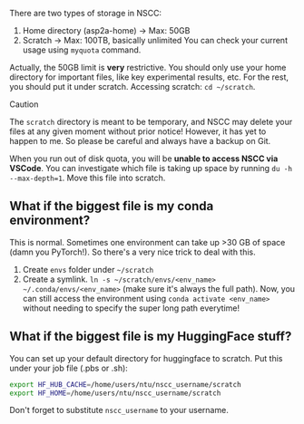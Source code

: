 There are two types of storage in NSCC:
1. Home directory (asp2a-home) -> Max: 50GB
2. Scratch -> Max: 100TB, basically unlimited
You can check your current usage using `myquota` command.

Actually, the 50GB limit is **very** restrictive. You should only use your home directory for important files, like key experimental results, etc. For the rest, you should put it under scratch. Accessing scratch: `cd ~/scratch`.

>[!Caution]
>The `scratch` directory is meant to be temporary, and NSCC may delete your files at any given moment without prior notice! However, it has yet to happen to me. So please be careful and always have a backup on Git.

When you run out of disk quota, you will be **unable to access NSCC via VSCode**. You can investigate which file is taking up space by running `du -h --max-depth=1`. Move this file into scratch.

## What if the biggest file is my conda environment?
This is normal. Sometimes one environment can take up >30 GB of space (damn you PyTorch!). So there's a very nice trick to deal with this.
1. Create `envs` folder under `~/scratch`
2. Create a symlink. `ln -s ~/scratch/envs/<env_name> ~/.conda/envs/<env_name>` (make sure it's always the full path).
Now, you can still access the environment using `conda activate <env_name>` without needing to specify the super long path everytime!

## What if the biggest file is my HuggingFace stuff?
You can set up your default directory for huggingface to scratch.
Put this under your job file (.pbs or .sh):
```bash
export HF_HUB_CACHE=/home/users/ntu/nscc_username/scratch
export HF_HOME=/home/users/ntu/nscc_username/scratch
```
Don't forget to substitute `nscc_username` to your username.
